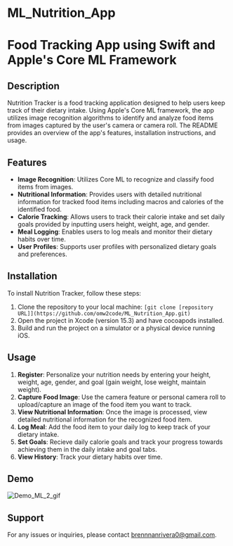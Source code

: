 # ML_Nutrition_App

# Food Tracking App using Swift and Apple's Core ML Framework

## Description
Nutrition Tracker is a food tracking application designed to help users keep track of their dietary intake. Using Apple's Core ML framework, the app utilizes image recognition algorithms to identify and analyze food items from images captured by the user's camera or camera roll. The README provides an overview of the app's features, installation instructions, and usage.

## Features
- **Image Recognition**: Utilizes Core ML to recognize and classify food items from images.
- **Nutritional Information**: Provides users with detailed nutritional information for tracked food items including macros and calories of the identified food.
- **Calorie Tracking**: Allows users to track their calorie intake and set daily goals provided by inputting users height, weight, age, and gender. 
- **Meal Logging**: Enables users to log meals and monitor their dietary habits over time.
- **User Profiles**: Supports user profiles with personalized dietary goals and preferences.

## Installation
To install Nutrition Tracker, follow these steps:
1. Clone the repository to your local machine: `[git clone [repository URL]](https://github.com/omw2code/ML_Nutrition_App.git)`
2. Open the project in Xcode (version 15.3) and have cocoapods installed.
4. Build and run the project on a simulator or a physical device running iOS.

## Usage
1. **Register**: Personalize your nutrition needs by entering your height, weight, age, gender, and goal (gain weight, lose weight, maintain weight).
2. **Capture Food Image**: Use the camera feature or personal camera roll to upload/capture an image of the food item you want to track.
3. **View Nutritional Information**: Once the image is processed, view detailed nutritional information for the recognized food item.
4. **Log Meal**: Add the food item to your daily log to keep track of your dietary intake.
5. **Set Goals**: Recieve daily calorie goals and track your progress towards achieving them in the daily intake and goal tabs.
6. **View History**: Track your dietary habits over time.

## Demo
![Demo_ML_2_gif](https://github.com/omw2code/ML_Nutrition_App/assets/142350438/cb704220-216e-4a41-ba4f-b1941ffad651)



## Support
For any issues or inquiries, please contact brennnanrivera0@gmail.com.



